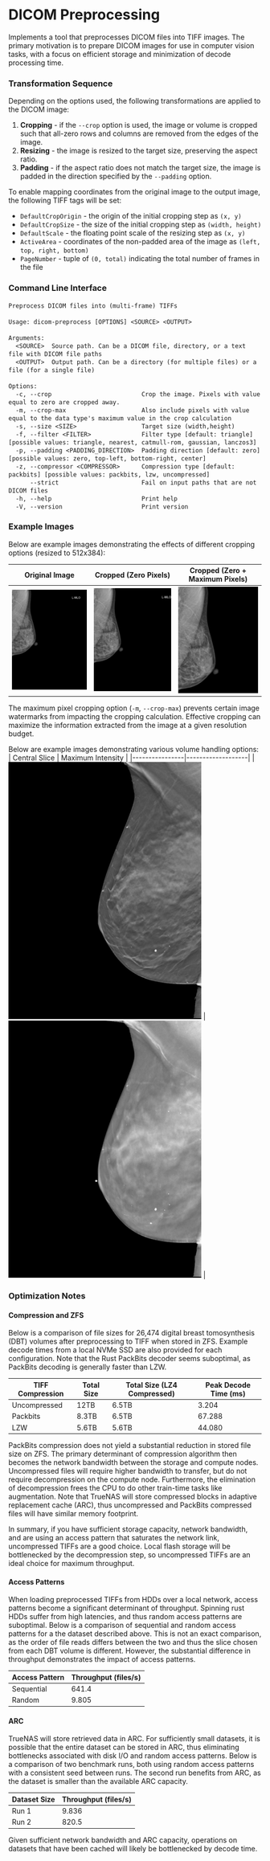 # DICOM Preprocessing

Implements a tool that preprocesses DICOM files into TIFF images. The primary motivation is to prepare DICOM images for use in computer vision tasks, with a focus on efficient storage and minimization of decode processing time.

### Transformation Sequence

Depending on the options used, the following transformations are applied to the DICOM image:

1. **Cropping** - if the `--crop` option is used, the image or volume is cropped such that all-zero rows and columns are removed
from the edges of the image.
2. **Resizing** - the image is resized to the target size, preserving the aspect ratio.
3. **Padding** - if the aspect ratio does not match the target size, the image is padded in the direction specified by the `--padding` option.

To enable mapping coordinates from the original image to the output image, the following TIFF tags will be set:
- `DefaultCropOrigin` - the origin of the initial cropping step as `(x, y)`
- `DefaultCropSize` - the size of the initial cropping step as `(width, height)`
- `DefaultScale` - the floating point scale of the resizing step as `(x, y)`
- `ActiveArea` - coordinates of the non-padded area of the image as `(left, top, right, bottom)`
- `PageNumber` - tuple of `(0, total)` indicating the total number of frames in the file


### Command Line Interface

```
Preprocess DICOM files into (multi-frame) TIFFs

Usage: dicom-preprocess [OPTIONS] <SOURCE> <OUTPUT>

Arguments:
  <SOURCE>  Source path. Can be a DICOM file, directory, or a text file with DICOM file paths
  <OUTPUT>  Output path. Can be a directory (for multiple files) or a file (for a single file)

Options:
  -c, --crop                         Crop the image. Pixels with value equal to zero are cropped away.
  -m, --crop-max                     Also include pixels with value equal to the data type's maximum value in the crop calculation
  -s, --size <SIZE>                  Target size (width,height)
  -f, --filter <FILTER>              Filter type [default: triangle] [possible values: triangle, nearest, catmull-rom, gaussian, lanczos3]
  -p, --padding <PADDING_DIRECTION>  Padding direction [default: zero] [possible values: zero, top-left, bottom-right, center]
  -z, --compressor <COMPRESSOR>      Compression type [default: packbits] [possible values: packbits, lzw, uncompressed]
      --strict                       Fail on input paths that are not DICOM files
  -h, --help                         Print help
  -V, --version                      Print version
```


### Example Images

Below are example images demonstrating the effects of different cropping options (resized to 512x384):

| Original Image | Cropped (Zero Pixels) | Cropped (Zero + Maximum Pixels) |
|----------------|----------------|----------------------|
| ![Original Image](docs/nocrop.png) | ![Cropped (Zero)](docs/zerocrop.png) | ![Cropped (Zero + Max)](docs/zeromaxcrop.png) |

The maximum pixel cropping option (`-m`, `--crop-max`) prevents certain image watermarks from impacting the cropping calculation. Effective cropping can maximize the information extracted from the image at a given
resolution budget.

Below are example images demonstrating various volume handling options:
| Central Slice | Maximum Intensity |
|----------------|-------------------|
| ![Central Slice](docs/central_slice.png) | ![Maximum Intensity](docs/max_intensity.png) |


### Optimization Notes

#### Compression and ZFS

Below is a comparison of file sizes for 26,474 digital breast tomosynthesis (DBT) volumes after preprocessing to TIFF when stored in ZFS.
Example decode times from a local NVMe SSD are also provided for each configuration. Note that the Rust PackBits decoder seems suboptimal,
as PackBits decoding is generally faster than LZW.


| TIFF Compression | Total Size | Total Size (LZ4 Compressed) | Peak Decode Time (ms) |
|------------------|------------|-----------------------------|-----------------------|
| Uncompressed     | 12TB       | 6.5TB                       | 3.204                 |
| Packbits         | 8.3TB      | 6.5TB                       | 67.288                |
| LZW              | 5.6TB      | 5.6TB                       | 44.080                |


PackBits compression does not yield a substantial reduction in stored file size on ZFS. The primary
determinant of compression algorithm then becomes the network bandwidth between the storage and compute nodes.
Uncompressed files will require higher bandwidth to transfer, but do not require decompression on the compute node. Furthermore, the elimination of decompression frees the CPU to do other train-time tasks like augmentation. Note that TrueNAS will store compressed blocks in adaptive replacement cache (ARC), thus uncompressed and PackBits compressed files will have similar memory footprint.

In summary, if you have sufficient storage capacity, network bandwidth, and are using an access pattern that saturates the network link, uncompressed TIFFs are a good choice. Local flash storage will be bottlenecked
by the decompression step, so uncompressed TIFFs are an ideal choice for maximum throughput.

#### Access Patterns

When loading preprocessed TIFFs from HDDs over a local network, access patterns become a significant determinant of throughput. Spinning rust HDDs suffer from high latencies, and thus random access patterns are suboptimal. Below is a comparison of sequential and random access patterns for a the dataset described above.
This is not an exact comparison, as the order of file reads differs between the two and thus the slice chosen from each DBT volume is different. However, the substantial difference in throughput demonstrates the impact of access patterns.

| Access Pattern | Throughput (files/s) |
|----------------|----------------------|
| Sequential     | 641.4                |
| Random         | 9.805                |

#### ARC

TrueNAS will store retrieved data in ARC. For sufficiently small datasets, it is possible that the entire dataset can be stored in ARC, thus eliminating bottlenecks associated with disk I/O and random access patterns. Below is a comparison of two benchmark runs, both using random access patterns with a consistent
seed between runs. The second run benefits from ARC, as the dataset is smaller than the available ARC capacity.

| Dataset Size | Throughput (files/s) |
|--------------|----------------------|
| Run 1        | 9.836                |
| Run 2        | 820.5                |

Given sufficient network bandwidth and ARC capacity, operations on datasets that have been cached will likely be bottlenecked by decode time.
